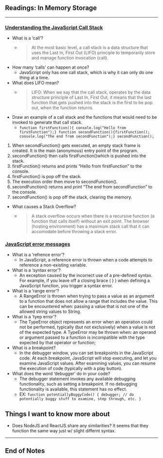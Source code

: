## Readings: In Memory Storage
***
### [Understanding the JavaScript Call Stack](https://www.freecodecamp.org/news/understanding-the-javascript-call-stack-861e41ae61d4/)
- What is a ‘call’?
  * > At the most basic level, a call stack is a data structure that uses the Last In, First Out (LIFO) principle to temporarily store and manage function invocation (call).
- How many ‘calls’ can happen at once?
  * JavaScript only has one call stack, which is why it can only do one thing at a time.
- What does LIFO mean?
  * > LIFO: When we say that the call stack, operates by the data structure principle of Last In, First Out, it means that the last function that gets pushed into the stack is the first to be pop out, when the function returns.
- Draw an example of a call stack and the functions that would need to be invoked to generate that call stack.
  * `function firstFunction(){ console.log("Hello from firstFunction");} function secondFunction(){firstFunction(); console.log("The end from secondFunction");} secondFunction();`
1. When secondFunction() gets executed, an empty stack frame is created. It is the main (anonymous) entry point of the program.
2. secondFunction() then calls firstFunction()which is pushed into the stack.
3. firstFunction() returns and prints “Hello from firstFunction” to the console.
4. firstFunction() is pop off the stack.
5. The execution order then move to secondFunction().
6. secondFunction() returns and print “The end from secondFunction” to the console.
7. secondFunction() is pop off the stack, clearing the memory.

- What causes a Stack Overflow?
  * > A stack overflow occurs when there is a recursive function (a function that calls itself) without an exit point. The browser (hosting environment) has a maximum stack call that it can accomodate before throwing a stack error.


### [JavaScript error messages](https://codeburst.io/javascript-error-messages-debugging-d23f84f0ae7c)



- What is a ‘refrence error’?
  * In JavaScript, a reference error is thrown when a code attempts to reference a non-existing variable.
- What is a ‘syntax error’?
  * An exception caused by the incorrect use of a pre-defined syntax. For example, if you leave off a closing brace ( } ) when defining a JavaScript function, you trigger a syntax error.
- What is a ‘range error’?
  * A RangeError is thrown when trying to pass a value as an argument to a function that does not allow a range that includes the value. This can be encountered when: passing a value that is not one of the allowed string values to String.
- What is a ‘tyep error’?
  * The TypeError object represents an error when an operation could not be performed, typically (but not exclusively) when a value is not of the expected type. A TypeError may be thrown when: an operand or argument passed to a function is incompatible with the type expected by that operator or function;
- What is a breakpoint?
  * In the debugger window, you can set breakpoints in the JavaScript code. At each breakpoint, JavaScript will stop executing, and let you examine JavaScript values. After examining values, you can resume the execution of code (typically with a play button).
- What does the word ‘debugger’ do in your code?
  * The debugger statement invokes any available debugging functionality, such as setting a breakpoint. If no debugging functionality is available, this statement has no effect.
  * EX:
` function potentiallyBuggyCode() {
    debugger;
    // do potentially buggy stuff to examine, step through, etc.
} `


## Things I want to know more about
- Does NodeJS and ReactJS share any similarities? It seems that they function the same way just w/ slight differnt syntax.
***
 ## End of Notes
